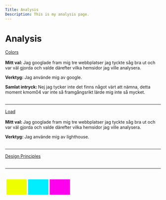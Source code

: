 ```yaml
---
Title: Analysis
Description: This is my analysis page.
---
```


Analysis
==========================

  <a href="analysis/01_colors" class="analysisSubLinks">Colors</a>
  <br>
  <br>
  <strong>Mitt val: </strong>Jag googlade fram mig tre webbplatser jag tyckte såg bra ut och var väl gjorda och valde därefter vilka hemsidor jag ville analysera.

  <strong>Verktyg: </strong>Jag använde mig av google.

  <strong>Samlat intryck: </strong> Nej jag tycker inte det finns något värt att nämna, detta moment kmom04 var inte så framgångsrikt lärde mig inte så mycket.
  <br>
  <br>
  
  <hr>
  <a href="analysis/02_load" class="analysisSubLinks">Load</a>
  <br>
  <br>
  <strong>Mitt val: </strong>Jag googlade fram mig tre webbplatser jag tyckte såg bra ut och var väl gjorda och valde därefter vilka hemsidor jag ville analysera.

  <strong>Verktyg: </strong>Jag använde mig av lighthouse.
  <br>
  <br>
  
  <hr>
  <a href="analysis/03_design_principles" class="analysisSubLinks">Design Principles</a>
  <br>
  <br>
  <hr>

<br>

<table style="border-spacing: 4px; border-collapse: separate; margin: auto;">
  <tr>
    <td style="height: 50px; width: 50px; background-color: #ef0">
    <td style="height: 50px; width: 50px; background-color: #0ef">
    <td style="height: 50px; width: 50px; background-color: #f0e">
  </tr>
</table>

<!-- 
  https://fpp.net/ 
  https://www.flyhyer.com/
  https://mubasic-test.webflow.io/
-->